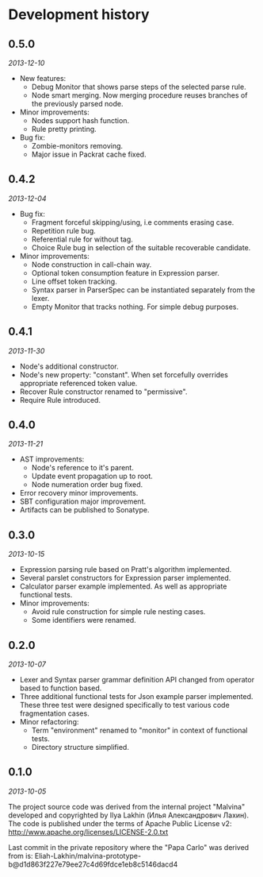 Development history
===================

0.5.0
-----
_2013-12-10_

 - New features:
   - Debug Monitor that shows parse steps of the selected parse rule.
   - Node smart merging. Now merging procedure reuses branches of the previously
     parsed node.
 - Minor improvements:
   - Nodes support hash function.
   - Rule pretty printing.
 - Bug fix:
   - Zombie-monitors removing.
   - Major issue in Packrat cache fixed.

0.4.2
-----
_2013-12-04_

 - Bug fix:
   - Fragment forceful skipping/using, i.e comments erasing case.
   - Repetition rule bug.
   - Referential rule for without tag.
   - Choice Rule bug in selection of the suitable recoverable candidate.
 - Minor improvements:
   - Node construction in call-chain way.
   - Optional token consumption feature in Expression parser.
   - Line offset token tracking.
   - Syntax parser in ParserSpec can be instantiated separately from the lexer.
   - Empty Monitor that tracks nothing. For simple debug purposes.

0.4.1
-----
_2013-11-30_

 - Node's additional constructor.
 - Node's new property: "constant". When set forcefully overrides appropriate
   referenced token value.
 - Recover Rule constructor renamed to "permissive".
 - Require Rule introduced.

0.4.0
-----
_2013-11-21_

 - AST improvements:
   - Node's reference to it's parent.
   - Update event propagation up to root.
   - Node numeration order bug fixed.
 - Error recovery minor improvements.
 - SBT configuration major improvement.
 - Artifacts can be published to Sonatype.

0.3.0
-----
_2013-10-15_

 - Expression parsing rule based on Pratt's algorithm implemented.
 - Several parslet constructors for Expression parser implemented.
 - Calculator parser example implemented. As well as appropriate functional
   tests.
 - Minor improvements:
    - Avoid rule construction for simple rule nesting cases.
    - Some identifiers were renamed.

0.2.0
-----
_2013-10-07_

 - Lexer and Syntax parser grammar definition API changed from operator based to
   function based.
 - Three additional functional tests for Json example parser implemented. These
   three test were designed specifically to test various code fragmentation
   cases.
 - Minor refactoring:
   - Term "environment" renamed to "monitor" in context of functional tests.
   - Directory structure simplified.

0.1.0
-----
_2013-10-05_

The project source code was derived from the internal project "Malvina"
developed and copyrighted by Ilya Lakhin (Илья Александрович Лахин). The code is
published under the terms of Apache Public License v2:
http://www.apache.org/licenses/LICENSE-2.0.txt

Last commit in the private repository where the "Papa Carlo" was
derived from is:
Eliah-Lakhin/malvina-prototype-b@d1d863f227e79ee27c4d69fdce1eb8c5146dacd4
